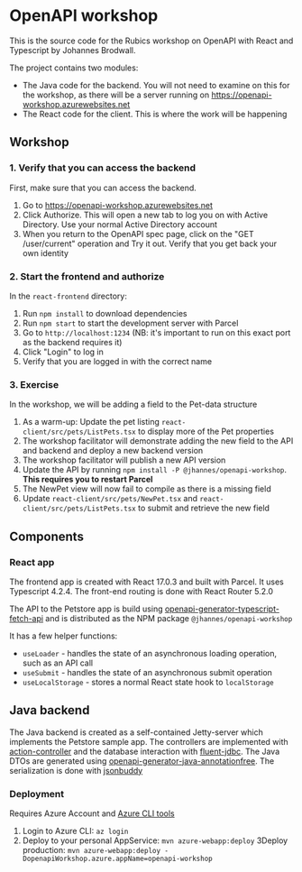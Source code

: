 # OpenAPI workshop

This is the source code for the Rubics workshop on OpenAPI with React and Typescript by Johannes Brodwall.

The project contains two modules:

* The Java code for the backend. You will not need to examine on this for the workshop, as there will be a server running on https://openapi-workshop.azurewebsites.net
* The React code for the client. This is where the work will be happening

## Workshop

### 1. Verify that you can access the backend 

First, make sure that you can access the backend.

1. Go to https://openapi-workshop.azurewebsites.net
2. Click Authorize. This will open a new tab to log you on with Active Directory. Use your normal Active Directory account
3. When you return to the OpenAPI spec page, click on the "GET /user/current" operation and Try it out. Verify that you get back your own identity


### 2. Start the frontend and authorize

In the `react-frontend` directory:

1. Run `npm install` to download dependencies
2. Run `npm start` to start the development server with Parcel
3. Go to `http://localhost:1234` (NB: it's important to run on this exact port as the backend requires it)
4. Click "Login" to log in
5. Verify that you are logged in with the correct name

### 3. Exercise

In the workshop, we will be adding a field to the Pet-data structure

1. As a warm-up: Update the pet listing `react-client/src/pets/ListPets.tsx` to display more of the Pet properties
2. The workshop facilitator will demonstrate adding the new field to the API and backend and deploy a new backend version
3. The workshop facilitator will publish a new API version
4. Update the API by running `npm install -P @jhannes/openapi-workshop`. **This requires you to restart Parcel**
5. The NewPet view will now fail to compile as there is a missing field
6. Update `react-client/src/pets/NewPet.tsx` and `react-client/src/pets/ListPets.tsx` to submit and retrieve the new field


## Components

### React app

The frontend app is created with React 17.0.3 and built with Parcel. It uses Typescript 4.2.4. The front-end routing is done with React Router 5.2.0

The API to the Petstore app is build using [openapi-generator-typescript-fetch-api](https://github.com/jhannes/openapi-generator-typescript-fetch-api) and is distributed as the NPM package `@jhannes/openapi-workshop`

It has a few helper functions:

* `useLoader` - handles the state of an asynchronous loading operation, such as an API call
* `useSubmit` - handles the state of an asynchronous submit operation
* `useLocalStorage` - stores a normal React state hook to `localStorage`

## Java backend

The Java backend is created as a self-contained Jetty-server which implements the Petstore sample app. The controllers are implemented with [action-controller](https://github.com/jhannes/action-controller) and the database interaction with [fluent-jdbc](https://github.com/jhannes/fluent-jdbc). The Java DTOs are generated using [openapi-generator-java-annotationfree](https://github.com/jhannes/openapi-generator-java-annotationfree). The serialization is done with [jsonbuddy](https://github.com/anders88/jsonbuddy)

### Deployment

Requires Azure Account and [Azure CLI tools](https://docs.microsoft.com/en-us/cli/azure/install-azure-cli)

1. Login to Azure CLI: `az login`
2. Deploy to your personal AppService: `mvn azure-webapp:deploy`
3Deploy production: `mvn azure-webapp:deploy -DopenapiWorkshop.azure.appName=openapi-workshop`
